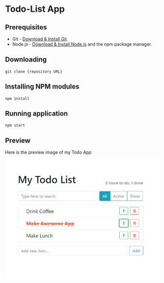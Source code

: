 # Todo-List App

## Prerequisites

- Git - [Download & Install Git](https://git-scm.com/downloads).
- Node.js - [Download & Install Node.js](https://nodejs.org/en/download/) and the npm package manager.

## Downloading

```
git clone {repository URL}
```

## Installing NPM modules

```
npm install
```

## Running application

```
npm start
```

## Preview

Here is the preview image of my Todo App

![alt text](https://github.com/timazubar/react-course/blob/master/preview.png?raw=true)
